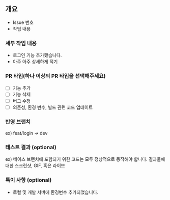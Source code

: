 ## 개요 
- Issue 번호
- 작업 내용

### 세부 작업 내용
- 로그인 기능 추가했습니다.
- 아주 아주 상세하게 적기

### PR 타입(하나 이상의 PR 타입을 선택해주세요)
- [ ] 기능 추가
- [ ] 기능 삭제
- [ ] 버그 수정
- [ ] 의존성, 환경 변수, 빌드 관련 코드 업데이트

### 반영 브랜치
ex) feat/login -> dev

### 테스트 결과 (optional)
ex) 베이스 브랜치에 포함되기 위한 코드는 모두 정상적으로 동작해야 합니다. 결과물에 대한 스크린샷, GIF, 혹은 라이브

### 특이 사항 (optional)
- 로컬 및 개발 서버에 환경변수 추가되었습니다.

